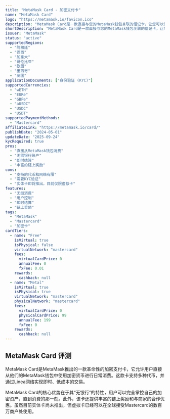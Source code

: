 ```yaml
---
title: "MetaMask Card - 加密支付卡"
name: "MetaMask Card"
logo: "https://metamask.io/favicon.ico"
description: "MetaMask Card是一款直接与您的MetaMask钱包关联的借记卡，让您可以使用加密货币进行支付，无需额外的步骤、银行或不必要的费用。"
shortDescription: "MetaMask Card是一款直接与您的MetaMask钱包关联的借记卡，让您可以使用加密货币进行支付，无需额外的步骤、银行或不必要的费用。"
issuer: "MetaMask"
status: "active"
supportedRegions:
  - "阿根廷"
  - "巴西"
  - "加拿大"
  - "哥伦比亚"
  - "欧盟"
  - "墨西哥"
  - "英国"
applicationDocuments: ["身份验证 (KYC)"]
supportedCurrencies:
  - "wETH"
  - "EURe"
  - "GBPe"
  - "aUSDC"
  - "USDC"
  - "USDT"
supportedPaymentMethods:
  - "Mastercard"
affiliateLink: "https://metamask.io/card/"
publishDate: "2024-05-01"
updateDate: "2025-09-24"
kycRequired: true
pros:
  - "直接从MetaMask钱包消费"
  - "无需银行账户"
  - "即时结算"
  - "丰富的链上奖励"
cons:
  - "支持的代币和网络有限"
  - "需要KYC验证"
  - "实体卡即将推出，目前仅限虚拟卡"
features:
  - "无缝消费"
  - "用户控制"
  - "即时结算"
  - "链上奖励"
tags:
  - "MetaMask"
  - "Mastercard"
  - "加密卡"
cardTiers:
  - name: "Free"
    isVirtual: true
    isPhysical: false
    virtualNetwork: "mastercard"
    fees:
      virtualCardPrice: 0
      annualFee: 0
      fxFee: 0.01
    rewards:
      cashback: null
  - name: "Metal"
    isVirtual: true
    isPhysical: true
    virtualNetwork: "mastercard"
    physicalNetwork: "mastercard"
    fees:
      virtualCardPrice: 0
      physicalCardPrice: 99
      annualFee: 199
      fxFee: 0
    rewards:
      cashback: null
---
```


## MetaMask Card 评测

MetaMask Card是MetaMask推出的一款革命性的加密支付卡，它允许用户直接从他们的MetaMask钱包中使用加密货币进行日常消费。这款卡支持多种代币，并通过Linea网络实现即时、低成本的交易。

MetaMask Card的核心优势在于其“无银行”的特性，用户可以完全掌控自己的加密资产，直到消费的那一刻。此外，该卡还提供丰富的链上奖励和与商家的合作优惠。虽然目前实体卡尚未推出，但虚拟卡已经可以在全球接受Mastercard的数百万商户处使用。